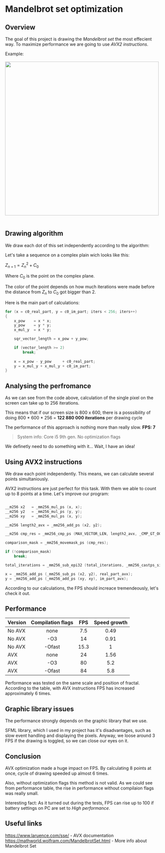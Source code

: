 # Mandelbrot set optimization

## Overview

The goal of this project is drawing the *Mandelbrot set* the most effecient way. To maximize performance we are going to use *AVX2 instructions*. 

Example:
 </br>
 </br>
<img src="https://user-images.githubusercontent.com/57039216/227485430-7cd9c1d4-45a2-491a-a618-9aba52ce0a21.png" width="500px"/>
 </br>
 </br>

## Drawing algorithm

We draw each dot of this set independently according to the algorithm:

Let's take a sequence on a complex plain wich looks like this:

$Z_{n + 1} = Z_n ^ 2 + C_0$

Where $C_0$ is the point on the complex plane.

 The color of the point depends on how much iterations were made before the distance from $Z_n$ to $C_0$ got bigger than 2.

Here is the main part of calculations:
~~~C++
for (x = c0_real_part, y = c0_im_part; iters < 256; iters++)
{
    x_pow    = x * x;
    y_pow    = y * y;
    x_mul_y  = x * y;

    sqr_vector_length = x_pow + y_pow;

    if (vector_length >= 2)
        break;
        
    x = x_pow - y_pow     + c0_real_part;
    y = x_mul_y + x_mul_y + c0_im_part;    
}
~~~

## Analysing the perfromance

As we can see from the code above, calculation of the single pixel on the screen can take up to 256 iterations.

 This means that if our screen size is 800 x 600, there is a posssibility of doing 800 * 600 * 256 = **122 880 000 iterations** per drawing cycle

The performance of this approach is nothing more than really slow. **FPS: 7**

>System info: Core i5 9th gen. No optimization flags

We definetly need to do something with it... Wait, I have an idea!

## Using AVX2 instructions
 
We draw each point independently. This means, we can calculate several points simultaniously. 

AVX2 instructions are just perfect for this task. With them we able to count up to 8 points at a time. Let's improve our program:

~~~C++

__m256 x2   = _mm256_mul_ps (x, x);
__m256 y2   = _mm256_mul_ps (y, y);
__m256 xy   = _mm256_mul_ps (x, y);

__m256 length2_avx = _mm256_add_ps (x2, y2);

__m256 cmp_res = _mm256_cmp_ps (MAX_VECTOR_LEN, length2_avx, _CMP_GT_OQ); 

comparison_mask = _mm256_movemask_ps (cmp_res); 

if (!comparison_mask)     
    break;

total_iterations = _mm256_sub_epi32 (total_iterations, _mm256_castps_si256 (cmp_res));  

x = _mm256_add_ps (_mm256_sub_ps (x2, y2), real_part_avx); 
y = _mm256_add_ps (_mm256_add_ps (xy, xy), im_part_avx);  

~~~

According to our calculations, the FPS should increace tremendeously, let's check it out.




## Performance

| Version      | Compilation flags | FPS           | Speed growth  |
| ------      | :---------------: | :------------: | :----------: |
| No AVX      | none              | 7.5            |   0.49        |
| No AVX      | -О3               | 14             |   0.91        |
| No AVX      | -Оfast            | 15.3           |   1          |
| AVX         | none              | 24             |   1.56      |
| AVX         | -О3               | 80             |   5.2       |
| AVX         | -Ofast            | 84             |   5.8      |


Performance was tested on the same scale and position of fractal. According to the table, with AVX instructions FPS has increased approximately 6 times.

## Graphic library issues

The performance strongly depends on the graphic library that we use. 

SFML library, which I used in my project has it's disadvantages, such as slow event handling and displaying the pixels. Anyway, we loose around 3 FPS if the drawing is toggled, so we can close our eyes on it.

## Conclusion

AVX optimization made a huge impact on FPS. By calculating 8 points at once, cycle of drawing speeded up almost 6 times. 

Also, without optimization flags this method is not valid. As we could see from performance table, the rise in performance without compilaion flags was really small. 

Interesting fact: As it turned out during the tests, FPS can rise up to 100 if battery settings on PC are set to *High performance*.

## Useful links 
https://www.laruence.com/sse/   -    AVX documentation
https://mathworld.wolfram.com/MandelbrotSet.html  - More info about Mandelbrot Set

